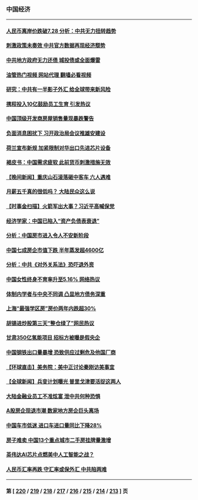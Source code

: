 ### 中国经济
---
#### [人民币离岸价跌破7.28 分析：中共无力扭转趋势](../../pages/ncid283/n14025851.md?07010445) 
#### [刺激政策未奏效 中共官方数据再现经济颓势](../../pages/ncid283/n14025915.md?07010445) 
#### [中共地方政府无力还债 城投债或全面爆雷](../../pages/ncid283/n14025853.md?07010445) 
#### [油管热门视频 网站代理 翻墙必看视频](http://138.2.39.72:81/youtube.html?epic-marker?07010445)
#### [研究：中共有一半影子外汇 给全球带来新风险](../../pages/ncid283/n14025844.md?07010445) 
#### [携程投入10亿鼓励员工生育 引发热议](../../pages/ncid283/n14025599.md?07010445) 
#### [中国顶级开发商房屋销售量现暴跌警告](../../pages/ncid283/n14025827.md?07010445) 
#### [负面消息困扰下 习开政治局会议推雄安建设](../../pages/ncid283/n14025707.md?07010445) 
#### [荷兰宣布新规 加紧限制对华出口先进芯片设备](../../pages/ncid283/n14025681.md?07010445) 
#### [褐皮书：中国需求疲软 此前货币刺激措施无效](../../pages/ncid283/n14025565.md?07010445) 
#### [【晚间新闻】重庆山石滚落砸中客车 六人遇难](../../pages/ncid283/n14025587.md?07010445) 
#### [月薪五千真的很低吗？ 大陆民众这么说](../../pages/ncid283/n14025457.md?07010445) 
#### [【时事金扫描】火箭军出大事？习近平高喊保党](../../pages/ncid283/n14025388.md?07010445) 
#### [经济学家：中国已陷入“资产负债表衰退”](../../pages/ncid283/n14025366.md?07010445) 
#### [分析：中国房市进入令人不安新阶段](../../pages/ncid283/n14025181.md?07010445) 
#### [中国七成房企市值下跌 半年蒸发超4600亿](../../pages/ncid283/n14025261.md?07010445) 
#### [分析：中共《对外关系法》恐吓退外资](../../pages/ncid283/n14025071.md?07010445) 
#### [中国女性终身不育率升至5.16% 网络热议](../../pages/ncid283/n14024825.md?07010445) 
#### [体制内学者与中央不同调 凸显地方债务深重](../../pages/ncid283/n14024954.md?07010445) 
#### [上海“最强学区房”房价两年内跌超30%](../../pages/ncid283/n14024910.md?07010445) 
#### [胡锡进炒股第三天“整仓绿了”网民热议](../../pages/ncid283/n14024911.md?07010445) 
#### [甘肃350亿氢能项目 招标方被曝是假央企](../../pages/ncid283/n14024853.md?07010445) 
#### [中国钢铁出口量暴增 恐致供应过剩危及他国厂商](../../pages/ncid283/n14024808.md?07010445) 
#### [【环球直击】美务院：美中正讨论秦刚访美事宜](../../pages/ncid283/n14024405.md?07010445) 
#### [【全球新闻】兵变计划曝光 普里戈津要活捉这两人](../../pages/ncid283/n14024802.md?07010445) 
#### [大陆金融业员工不准炫富 泄中共何种恐惧](../../pages/ncid283/n14024435.md?07010445) 
#### [A股房企现退市潮 数家地方房企巨头离场](../../pages/ncid283/n14024451.md?07010445) 
#### [中国车市低迷 进口车进口量同比下降28%](../../pages/ncid283/n14024445.md?07010445) 
#### [房子难卖 中国13个重点城市二手房挂牌量激增](../../pages/ncid283/n14024430.md?07010445) 
#### [英伟达AI芯片点燃美中人工智能之战？](../../pages/ncid283/n14024381.md?07010445) 
#### [人民币汇率再跌 守汇率或保外汇 中共陷两难](../../pages/ncid283/n14024090.md?07010445) 

---
#### 第 [ [220](./220.md?07010445) / [219](./219.md?07010445) / [218](./218.md?07010445) / [217](./217.md?07010445) / [216](./216.md?07010445) / [215](./215.md?07010445) / [214](./214.md?07010445) / [213](./213.md?07010445) ] 页
